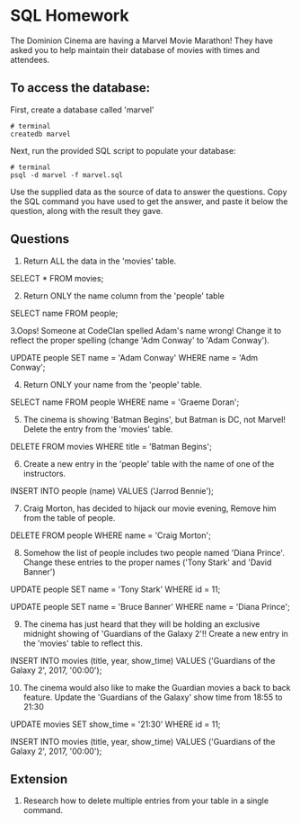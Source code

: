 # SQL Homework

The Dominion Cinema are having a Marvel Movie Marathon! They have asked you to help maintain their database of movies with times and attendees.

## To access the database:

First, create a database called 'marvel'

```
# terminal
createdb marvel
```

Next, run the provided SQL script to populate your database:

```
# terminal
psql -d marvel -f marvel.sql
```

Use the supplied data as the source of data to answer the questions.  Copy the SQL command you have used to get the answer, and paste it below the question, along with the result they gave.

## Questions

1. Return ALL the data in the 'movies' table.

SELECT * FROM movies;

2. Return ONLY the name column from the 'people' table

SELECT name FROM people;

3.Oops! Someone at CodeClan spelled Adam's name wrong! Change it to reflect the proper spelling (change 'Adm Conway' to 'Adam Conway').

UPDATE people
SET name = 'Adam Conway'
WHERE name = 'Adm Conway';

4. Return ONLY your name from the 'people' table.

SELECT name FROM people
WHERE name = 'Graeme Doran';

5. The cinema is showing 'Batman Begins', but Batman is DC, not Marvel! Delete the entry from the 'movies' table.

DELETE FROM movies
WHERE title = 'Batman Begins';

6. Create a new entry in the 'people' table with the name of one of the instructors.

INSERT INTO people (name)
VALUES ('Jarrod Bennie');

7. Craig Morton, has decided to hijack our movie evening, Remove him from the table of people.

DELETE FROM people
WHERE name = 'Craig Morton';

8. Somehow the list of people includes two people named 'Diana Prince'. Change these entries to the proper names ('Tony Stark' and 'David Banner')

UPDATE people
SET name = 'Tony Stark'
WHERE id = 11;

UPDATE people
SET name = 'Bruce Banner'
WHERE name = 'Diana Prince';



9. The cinema has just heard that they will be holding an exclusive midnight showing of 'Guardians of the Galaxy 2'!! Create a new entry in the 'movies' table to reflect this.


INSERT INTO movies (title, year, show_time)
VALUES ('Guardians of the Galaxy 2', 2017, '00:00');

10. The cinema would also like to make the Guardian movies a back to back feature. Update the 'Guardians of the Galaxy' show time from 18:55 to 21:30

UPDATE movies
SET show_time = '21:30'
WHERE id = 11;

INSERT INTO movies (title, year, show_time)
VALUES ('Guardians of the Galaxy 2', 2017, '00:00');

## Extension

1. Research how to delete multiple entries from your table in a single command.
